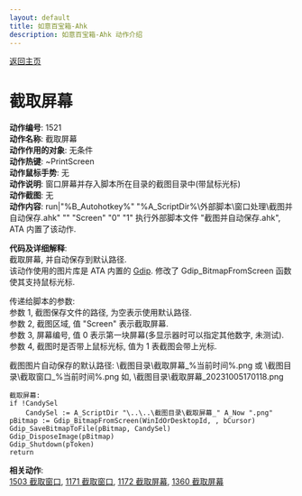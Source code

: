 ```yaml
---
layout: default
title: 如意百宝箱-Ahk
description: 如意百宝箱-Ahk 动作介绍
---
```

<link rel="stylesheet" href="../Actions/css/atom-one-light.min.css">
<script src="../Actions/js/highlight.min.js"></script>
<script>hljs.highlightAll();</script>

[返回主页](../index.md)

# [](#header-2) 截取屏幕

**动作编号**: 1521  
**动作名称**: 截取屏幕  
**动作作用的对象**: 无条件  
**动作热键**: ~PrintScreen  
**动作鼠标手势**: 无  
**动作说明**: 窗口屏幕并存入脚本所在目录的截图目录中(带鼠标光标)  
**动作截图**: 无  
**动作内容**: run|"%B_Autohotkey%" "%A_ScriptDir%\外部脚本\窗口处理\截图并自动保存.ahk" "" "Screen" "0" "1" 
执行外部脚本文件 "截图并自动保存.ahk", ATA 内置了该动作.   

**代码及详细解释**:  
截取屏幕, 并自动保存到默认路径.  
该动作使用的图片库是 ATA 内置的 [Gdip](https://github.com/marius-sucan/AHK-GDIp-Library-Compilation). 修改了 Gdip_BitmapFromScreen 函数使其支持鼠标光标.   

传递给脚本的参数:  
参数 1, 截图保存文件的路径, 为空表示使用默认路径.  
参数 2, 截图区域, 值 "Screen" 表示截取屏幕.  
参数 3, 屏幕编号, 值 0 表示第一块屏幕(多显示器时可以指定其他数字, 未测试).  
参数 4, 截图时是否带上鼠标光标, 值为 1 表截图会带上光标.

截图图片自动保存的默认路径: \截图目录\截取屏幕_%当前时间%.png 或 \截图目录\截取窗口_%当前时间%.png 如, \截图目录\截取屏幕_20231005170118.png  

```Autohotkey
截取屏幕:
if !CandySel
	CandySel := A_ScriptDir "\..\..\截图目录\截取屏幕_" A_Now ".png"
pBitmap := Gdip_BitmapFromScreen(WinIdOrDesktopId, , bCursor)
Gdip_SaveBitmapToFile(pBitmap, CandySel)
Gdip_DisposeImage(pBitmap)
Gdip_Shutdown(pToken)
return
```

**相关动作**:  
[1503 截取窗口](1503.md), [1171 截取窗口](1171.md), [1172 截取屏幕](1172.md), [1360 截取屏幕](1360.md)